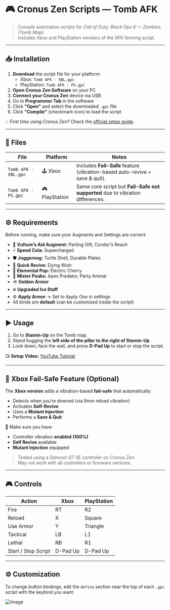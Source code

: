 # 🎮 Cronus Zen Scripts — Tomb AFK

> Console automation scripts for *Call of Duty: Black Ops 6 — Zombies (Tomb Map)*.  
> Includes Xbox and PlayStation versions of the AFK farming script.

---
## 📥 Installation

1. **Download** the script file for your platform:
   - Xbox: `Tomb AFK - XBL.gpc`
   - PlayStation: `Tomb AFK - PS.gpc`
2. **Open Cronus Zen Software** on your PC
3. **Connect your Cronus Zen** device via USB
4. Go to **Programmer Tab** in the software
5. Click **"Open"** and select the downloaded `.gpc` file
6. Click **"Compile"** (checkmark icon) to load the script

💡 *First time using Cronus Zen?* Check the [official setup guide](https://cronusmax.com/zen/guide/).

---

## 📁 Files

| File | Platform | Notes |
|------|-----------|-------|
| `Tomb AFK - XBL.gpc` | 🕹️ Xbox | Includes **Fail-Safe** feature (vibration-based auto-revive + save & quit). |
| `Tomb AFK - PS.gpc`  | 🎮 PlayStation | Same core script but **Fail-Safe not supported** due to vibration differences. |

---

## ⚙️ Requirements

Before running, make sure your Augments and Settings are correct:

- 🧠 **Vulture’s Aid Augment:** Parting Gift, Condor’s Reach  
- ⚡ **Speed Cola:** Supercharged  
- 🛡️ **Juggernog:** Turtle Shell, Durable Plates  
- 💉 **Quick Revive:** Dying Wish  
- 🔌 **Elemental Pop:** Electric Cherry  
- 🐒 **Mister Peaks:** Apex Predator, Party Animal  
- 🪖 **Golden Armor**  
- ❄️ **Upgraded Ice Staff**  
- ⚙️ **Apply Armor** → Set to *Apply One* in settings  
- All binds are **default** (can be customized inside the script)

---

## ▶️ Usage

1. Go to **Stamin-Up** on the Tomb map.  
2. Stand hugging the **left side of the pillar to the right of Stamin-Up**.  
3. Look down, face the wall, and press **D-Pad Up** to start or stop the script.

📺 **Setup Video:** [YouTube Tutorial](https://www.youtube.com/watch?v=9w9v4qSpKRA)

---

## 🧩 Xbox Fail-Safe Feature (Optional)

The **Xbox version** adds a vibration-based **fail-safe** that automatically:

- Detects when you’re downed (via 9mm reload vibration)
- Activates **Self-Revive**
- Uses a **Mutant Injection**
- Performs a **Save & Quit**

🧠 Make sure you have:
- Controller vibration **enabled (100%)**
- **Self Revive** available  
- **Mutant Injection** equipped  

> Tested using a *Gamesir G7 SE* controller on *Cronus Zen*.  
> May not work with all controllers or firmware versions.

---

## 🎮 Controls

| Action | Xbox | PlayStation |
|--------|------|-------------|
| Fire | RT | R2 |
| Reload | X | Square |
| Use Armor | Y | Triangle |
| Tactical | LB | L1 |
| Lethal | RB | R1 |
| Start / Stop Script | D-Pad Up | D-Pad Up |

---

## ⚙️ Customization

To change button bindings, edit the `define` section near the top of each `.gpc` script with the keybind you want:

![Image](https://i.postimg.cc/650rrW7j/image.png)






